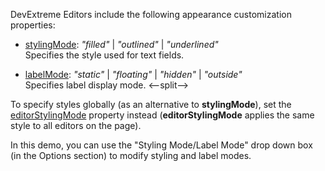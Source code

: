 DevExtreme Editors include the following appearance customization properties:

- [stylingMode](/Documentation/ApiReference/UI_Components/dxTextBox/Configuration/#stylingMode): *"filled"* | *"outlined"* | *"underlined"*       
Specifies the style used for text fields.

- [labelMode](/Documentation/ApiReference/UI_Components/dxTextBox/Configuration/#labelMode): *"static"* | *"floating"* | *"hidden"* | *"outside"*         
Specifies label display mode.
<--split-->

To specify styles globally (as an alternative to **stylingMode**), set the [editorStylingMode](/Documentation/ApiReference/Common/Object_Structures/globalConfig/#editorStylingMode) property instead (**editorStylingMode** applies the same style to all editors on the page).

In this demo, you can use the "Styling Mode/Label Mode" drop down box (in the Options section) to modify styling and label modes.
